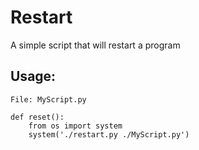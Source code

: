 # Restart

A simple script that will restart a program

## Usage:

    File: MyScript.py                       
                                            
    def reset():                
        from os import system               
        system('./restart.py ./MyScript.py')

